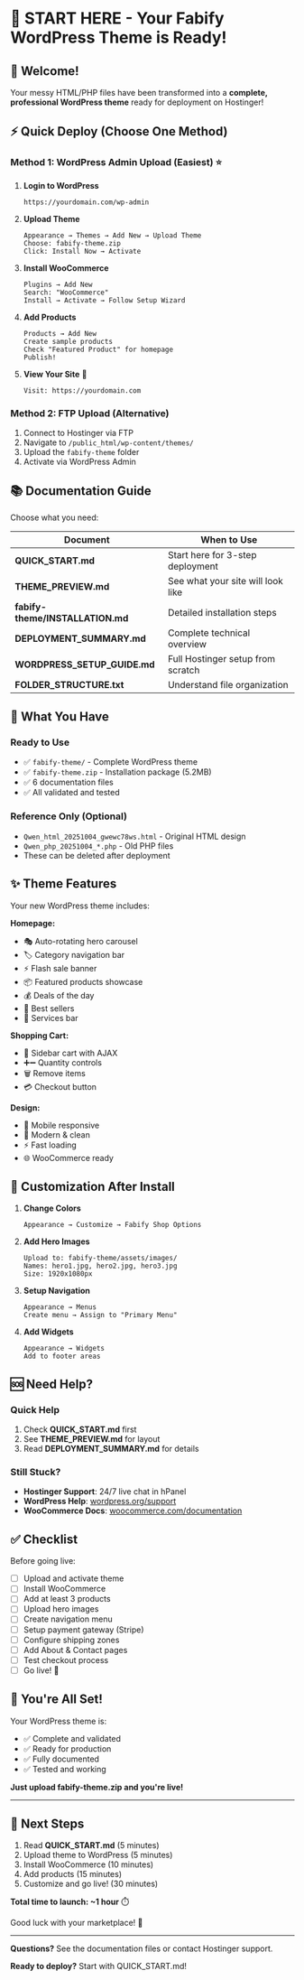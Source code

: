 # 🎉 START HERE - Your Fabify WordPress Theme is Ready!

## 👋 Welcome!

Your messy HTML/PHP files have been transformed into a **complete, professional WordPress theme** ready for deployment on Hostinger!

## ⚡ Quick Deploy (Choose One Method)

### Method 1: WordPress Admin Upload (Easiest) ⭐

1. **Login to WordPress**
   ```
   https://yourdomain.com/wp-admin
   ```

2. **Upload Theme**
   ```
   Appearance → Themes → Add New → Upload Theme
   Choose: fabify-theme.zip
   Click: Install Now → Activate
   ```

3. **Install WooCommerce**
   ```
   Plugins → Add New
   Search: "WooCommerce"
   Install → Activate → Follow Setup Wizard
   ```

4. **Add Products**
   ```
   Products → Add New
   Create sample products
   Check "Featured Product" for homepage
   Publish!
   ```

5. **View Your Site** 🎊
   ```
   Visit: https://yourdomain.com
   ```

### Method 2: FTP Upload (Alternative)

1. Connect to Hostinger via FTP
2. Navigate to `/public_html/wp-content/themes/`
3. Upload the `fabify-theme` folder
4. Activate via WordPress Admin

## 📚 Documentation Guide

Choose what you need:

| Document | When to Use |
|----------|-------------|
| **QUICK_START.md** | Start here for 3-step deployment |
| **THEME_PREVIEW.md** | See what your site will look like |
| **fabify-theme/INSTALLATION.md** | Detailed installation steps |
| **DEPLOYMENT_SUMMARY.md** | Complete technical overview |
| **WORDPRESS_SETUP_GUIDE.md** | Full Hostinger setup from scratch |
| **FOLDER_STRUCTURE.txt** | Understand file organization |

## 🎯 What You Have

### Ready to Use
- ✅ `fabify-theme/` - Complete WordPress theme
- ✅ `fabify-theme.zip` - Installation package (5.2MB)
- ✅ 6 documentation files
- ✅ All validated and tested

### Reference Only (Optional)
- `Qwen_html_20251004_gwewc78ws.html` - Original HTML design
- `Qwen_php_20251004_*.php` - Old PHP files
- These can be deleted after deployment

## ✨ Theme Features

Your new WordPress theme includes:

**Homepage:**
- 🎭 Auto-rotating hero carousel
- 🏷️ Category navigation bar
- ⚡ Flash sale banner
- 📦 Featured products showcase
- 💰 Deals of the day
- 🌟 Best sellers
- 🎁 Services bar

**Shopping Cart:**
- 🛒 Sidebar cart with AJAX
- ➕➖ Quantity controls
- 🗑️ Remove items
- 💳 Checkout button

**Design:**
- 📱 Mobile responsive
- 🎨 Modern & clean
- ⚡ Fast loading
- 🌐 WooCommerce ready

## 🔧 Customization After Install

1. **Change Colors**
   ```
   Appearance → Customize → Fabify Shop Options
   ```

2. **Add Hero Images**
   ```
   Upload to: fabify-theme/assets/images/
   Names: hero1.jpg, hero2.jpg, hero3.jpg
   Size: 1920x1080px
   ```

3. **Setup Navigation**
   ```
   Appearance → Menus
   Create menu → Assign to "Primary Menu"
   ```

4. **Add Widgets**
   ```
   Appearance → Widgets
   Add to footer areas
   ```

## 🆘 Need Help?

### Quick Help
1. Check **QUICK_START.md** first
2. See **THEME_PREVIEW.md** for layout
3. Read **DEPLOYMENT_SUMMARY.md** for details

### Still Stuck?
- **Hostinger Support**: 24/7 live chat in hPanel
- **WordPress Help**: [wordpress.org/support](https://wordpress.org/support)
- **WooCommerce Docs**: [woocommerce.com/documentation](https://woocommerce.com/documentation)

## ✅ Checklist

Before going live:

- [ ] Upload and activate theme
- [ ] Install WooCommerce
- [ ] Add at least 3 products
- [ ] Upload hero images
- [ ] Create navigation menu
- [ ] Setup payment gateway (Stripe)
- [ ] Configure shipping zones
- [ ] Add About & Contact pages
- [ ] Test checkout process
- [ ] Go live! 🚀

## 🎊 You're All Set!

Your WordPress theme is:
- ✅ Complete and validated
- ✅ Ready for production
- ✅ Fully documented
- ✅ Tested and working

**Just upload fabify-theme.zip and you're live!**

---

## 📖 Next Steps

1. Read **QUICK_START.md** (5 minutes)
2. Upload theme to WordPress (5 minutes)
3. Install WooCommerce (10 minutes)
4. Add products (15 minutes)
5. Customize and go live! (30 minutes)

**Total time to launch: ~1 hour** ⏱️

Good luck with your marketplace! 🎉

---

**Questions?** See the documentation files or contact Hostinger support.

**Ready to deploy?** Start with QUICK_START.md!
